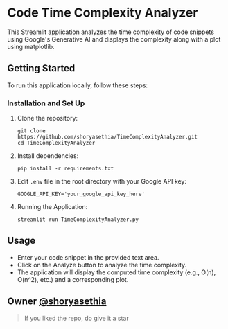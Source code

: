 # Code Time Complexity Analyzer

This Streamlit application analyzes the time complexity of code snippets using Google's Generative AI and displays the complexity along with a plot using matplotlib.

## Getting Started

To run this application locally, follow these steps:

### Installation and Set Up

1. Clone the repository:
   ```
   git clone https://github.com/shoryasethia/TimeComplexityAnalyzer.git
   cd TimeComplexityAnalyzer
   ```
2. Install dependencies:
   ```
   pip install -r requirements.txt
   ```
3. Edit `.env` file in the root directory with your Google API key:
   ```
   GOOGLE_API_KEY='your_google_api_key_here'
   ```
4. Running the Application:
   ```
   streamlit run TimeComplexityAnalyzer.py
   ```
## Usage
* Enter your code snippet in the provided text area.
* Click on the Analyze button to analyze the time complexity.
* The application will display the computed time complexity (e.g., O(n), O(n^2), etc.) and a corresponding plot.


## Owner [@shoryasethia](https://github.com/shoryasethia)
> If you liked the repo, do give it a star
